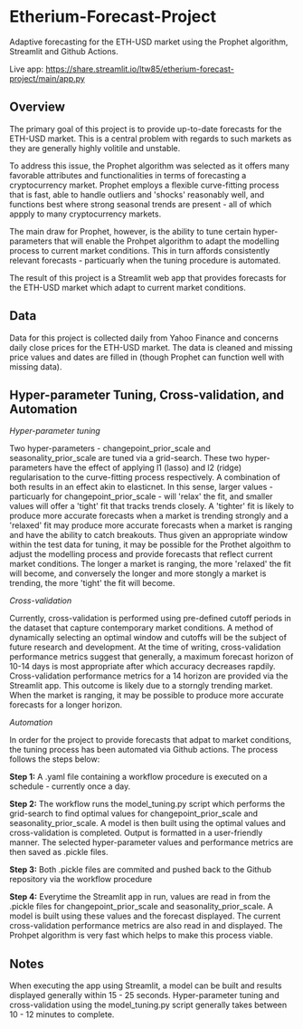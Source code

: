 # Etherium-Forecast-Project
Adaptive forecasting for the ETH-USD market using the Prophet algorithm, Streamlit and Github Actions.

Live app: https://share.streamlit.io/ltw85/etherium-forecast-project/main/app.py

## Overview
The primary goal of this project is to provide up-to-date forecasts for the ETH-USD market.
This is a central problem with regards to such markets as they are generally highly volitile and unstable.

To address this issue, the Prophet algorithm was selected as it offers many favorable attributes and functionalities in terms of forecasting 
a cryptocurrency market. Prophet employs a flexible curve-fitting process that is fast, able to handle outliers and 'shocks' reasonably well, and functions best where 
strong seasonal trends are present - all of which appply to many cryptocurrency markets. 

The main draw for Prophet, however, is the ability to tune certain hyper-parameters that will enable the Prohpet algorithm to adapt the modelling process to
current market conditions. This in turn affords consistently relevant forecasts - particuarly when the tuning procedure is automated.

The result of this project is a Streamlit web app that provides forecasts for the ETH-USD market which adapt to current market conditions.

## Data
Data for this project is collected daily from Yahoo Finance and concerns daily close prices for the ETH-USD market. The data is cleaned and missing
price values and dates are filled in (though Prophet can function well with missing data).

## Hyper-parameter Tuning, Cross-validation, and Automation 

*Hyper-parameter tuning*

Two hyper-parameters - changepoint_prior_scale and seasonality_prior_scale are tuned via a grid-search. These two 
hyper-parameters have the effect of applying l1 (lasso) and l2 (ridge) regularisation to the curve-fitting process respectively. A combination of both results
in an effect akin to elasticnet. In this sense, larger values - particuarly for changepoint_prior_scale - will 'relax' the fit, and smaller values will offer a 'tight' fit
that tracks trends closely. A 'tighter' fit is likely to produce more accurate forecasts when a market is trending strongly and a 'relaxed' fit may produce more accurate forecasts 
when a market is ranging and have the ability to catch breakouts. Thus given an appropriate window within the test data for tuning, it may be possible for the Prothet algoithm to adjust 
the modelling process and provide forecasts that reflect current market conditions. The longer a market is ranging, the more 'relaxed' the fit will become, and conversely the longer and more stongly a market is trending,
the more 'tight' the fit will become.  

*Cross-validation*

Currently, cross-validation is performed using pre-defined cutoff periods in the dataset that capture contemporary market conditions. A method of dynamically selecting an optimal window and cutoffs will be the subject of future 
research and development. At the time of writing, cross-validation performance metrics suggest that generally, a maximum forecast horizon of 10-14 days is most appropriate after which accuracy decreases rapdily. Cross-validation performance
metrics for a 14 horizon are provided via the Streamlit app. This outcome is likely due to a storngly trending market. When the market is ranging, it may be possible to produce more accurate forecasts for a longer horizon.

*Automation*

In order for the project to provide forecasts that adpat to market conditions, the tuning process has been automated via Github actions. The process follows the steps below:

**Step 1:** A .yaml file containing a workflow procedure is executed on a schedule - currently once a day. 

**Step 2:** The workflow runs the model_tuning.py script which performs the grid-search to find optimal values for changepoint_prior_scale and seasonality_prior_scale. A model is then built
using the optimal values and cross-validation is completed. Output is formatted in a user-friendly manner. The selected hyper-parameter values and performance metrics are then saved as .pickle files.

**Step 3:** Both .pickle files are commited and pushed back to the Github repository via the workflow procedure

**Step 4:** Everytime the Streamlit app in run, values are read in from the .pickle files for changepoint_prior_scale and seasonality_prior_scale. A model is built using these values and the forecast displayed. The current cross-validation performance metrics are also read in and displayed. The Prohpet algorithm is very fast which helps to make this process viable. 

## Notes
When executing the app using Streamlit, a model can be built and results displayed generally within 15 - 25 seconds. 
Hyper-parameter tuning and cross-validation using the model_tuning.py script generally takes between 10 - 12 minutes to complete.



